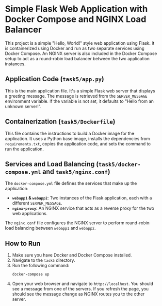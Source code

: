 # Simple Flask Web Application with Docker Compose and NGINX Load Balancer

This project is a simple "Hello, World!" style web application using Flask. It is containerized using Docker and run as two separate services using Docker Compose. An NGINX server is also included in the Docker Compose setup to act as a round-robin load balancer between the two application instances.

## Application Code (`task5/app.py`)

This is the main application file. It's a simple Flask web server that displays a greeting message. The message is retrieved from the `SERVER_MESSAGE` environment variable. If the variable is not set, it defaults to "Hello from an unknown server!".

## Containerization (`task5/Dockerfile`)

This file contains the instructions to build a Docker image for the application. It uses a Python base image, installs the dependencies from `requirements.txt`, copies the application code, and sets the command to run the application.

## Services and Load Balancing (`task5/docker-compose.yml` and `task5/nginx.conf`)

The `docker-compose.yml` file defines the services that make up the application:

*   **`webapp1` & `webapp2`**: Two instances of the Flask application, each with a different `SERVER_MESSAGE`.
*   **`nginx-proxy`**: An NGINX service that acts as a reverse proxy for the two web applications.

The `nginx.conf` file configures the NGINX server to perform round-robin load balancing between `webapp1` and `webapp2`.

## How to Run

1.  Make sure you have Docker and Docker Compose installed.
2.  Navigate to the `task5` directory.
3.  Run the following command:
    ```bash
    docker-compose up
    ```
4.  Open your web browser and navigate to `http://localhost`. You should see a message from one of the servers. If you refresh the page, you should see the message change as NGINX routes you to the other server.
